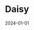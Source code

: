 ---
date: 2024-01-01
featured_image: Daisy-20240704-3.jpg
title: Daisy
description: 
tags: ["daisy"]
---